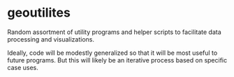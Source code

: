 # geoutilites

Random assortment of utility programs and helper scripts to facilitate data 
processing and visualizations.

Ideally, code will be modestly generalized so that it will be most useful to 
future programs. But this will likely be an iterative process based on specific 
case uses.

